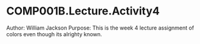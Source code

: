 # COMP001B.Lecture.Activity4
Author: William Jackson
Purpose: This is the week 4 lecture assignment of colors even though its alrighty known.